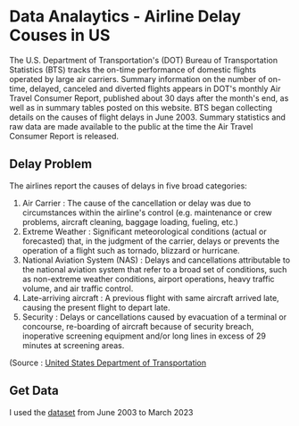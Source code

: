 # Data Analaytics - Airline Delay Couses in US


The U.S. Department of Transportation's (DOT) Bureau of Transportation Statistics (BTS) tracks the on-time performance of domestic flights operated by large air carriers. Summary information on the number of on-time, delayed, canceled and diverted flights appears in DOT's monthly Air Travel Consumer Report, published about 30 days after the month's end, as well as in summary tables posted on this website. BTS began collecting details on the causes of flight delays in June 2003. Summary statistics and raw data are made available to the public at the time the Air Travel Consumer Report is released.


## Delay Problem

The airlines report the causes of delays in five broad categories:
1. Air Carrier : The cause of the cancellation or delay was due to circumstances within the airline's control (e.g. maintenance or crew problems, aircraft cleaning, baggage loading, fueling, etc.)
2. Extreme Weather : Significant meteorological conditions (actual or forecasted) that, in the judgment of the carrier, delays or prevents the operation of a flight such as tornado, blizzard or hurricane.
3. National Aviation System (NAS) : Delays and cancellations attributable to the national aviation system that refer to a broad set of conditions, such as non-extreme weather conditions, airport operations, heavy traffic volume, and air traffic control.
4. Late-arriving aircraft : A previous flight with same aircraft arrived late, causing the present flight to depart late.
5. Security : Delays or cancellations caused by evacuation of a terminal or concourse, re-boarding of aircraft because of security breach, inoperative screening equipment and/or long lines in excess of 29 minutes at screening areas.

(Source : [United States Department of Transportation](https://www.bts.dot.gov/) 


## Get Data
I used the [dataset](https://www.transtats.bts.gov/OT_Delay/OT_DelayCause1.asp) from June 2003 to March 2023
